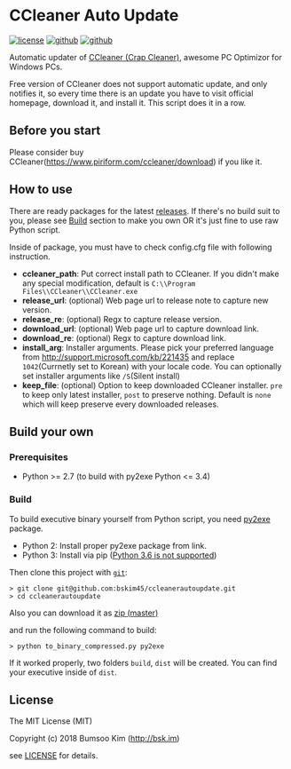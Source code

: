 CCleaner Auto Update
==================
[![license][license-img]][license] [![github][github-img]][github] [![github][release-img]][github-release]

Automatic updater of [CCleaner (Crap Cleaner)][ccleaner], awesome PC Optimizor for Windows PCs.

Free version of CCleaner does not support automatic update, and only notifies it, so every time there is an update you have to visit official homepage, download it, and install it. This script does it in a row.

## Before you start
Please consider buy CCleaner(https://www.piriform.com/ccleaner/download) if you like it.

## How to use
There are ready packages for the latest [releases][github-release].
If there's no build suit to you, please see [Build](#build) section to make you own OR it's just fine to use raw Python script.

Inside of package, you must have to check config.cfg file with following instruction.

* **ccleaner_path**: Put correct install path to CCleaner. If you didn't make any special modification, default is `C:\\Program Files\\CCleaner\\CCleaner.exe`
* **release_url**: (optional) Web page url to release note to capture new version.
* **release_re**: (optional) Regx to capture release version.
* **download_url**: (optional) Web page url to capture download link.
* **download_re**: (optional) Regx to capture download link.
* **install_arg**:	Installer arguments. Please pick your preferred language from http://support.microsoft.com/kb/221435 and replace `1042`(Currnetly set to Korean) with your locale code. You can optionally set installer arguments like `/S`(Silent install)
* **keep_file**: (optional) Option to keep downloaded CCleaner installer. `pre` to keep only latest installer, `post` to preserve nothing. Default is `none` which will keep preserve every downloaded releases.

## Build your own

### Prerequisites
- Python >= 2.7 (to build with py2exe Python <= 3.4)

### Build
To build executive binary yourself from Python script, you need [py2exe](http://www.py2exe.org/) package.
- Python 2: Install proper py2exe package from link.
- Python 3: Install via pip ([Python 3.6 is not supported](https://stackoverflow.com/a/42310168/4061803))


Then clone this project with [`git`][git]:

~~~
> git clone git@github.com:bskim45/ccleanerautoupdate.git
> cd ccleanerautoupdate
~~~

Also you can download it as [zip (master)](https://github.com/bskim45/ccleanerautoupdate/archive/master.zip)

and run the following command to build:

~~~
> python to_binary_compressed.py py2exe
~~~

If it worked properly, two folders `build`, `dist` will be created. You can find your executive inside of `dist`.


## License

The MIT License (MIT)

Copyright (c) 2018 Bumsoo Kim (http://bsk.im)

see [LICENSE](https://github.com/bskim45/ccleanerautoupdate/blob/master/LICENSE) for details.

[license]: https://github.com/bskim45/ccleanerautoupdate/blob/master/LICENSE
[ccleaner]: https://www.piriform.com/ccleaner
[github]: https://github.com/bskim45/ccleanerautoupdate
[github-issues]: https://github.com/lbskim45/ccleanerautoupdate/issues
[github-release]: https://github.com/bskim45/ccleanerautoupdate/releases
[git]: http://git-scm.com

[release-img]: https://img.shields.io/badge/release-0.5-green.svg?style=flat-square
[license-img]: https://img.shields.io/github/license/bskim45/ccleanerautoupdate.svg?style=flat-square
[github-img]: https://img.shields.io/badge/github-bskim45/ccleanerautoupdate-yellowgreen.svg?style=flat-square
